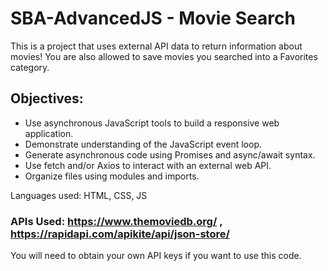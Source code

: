 # SBA-AdvancedJS - Movie Search

This is a project that uses external API data to return information about movies! You are also allowed to save movies you searched into a Favorites category.

## Objectives:
- Use asynchronous JavaScript tools to build a responsive web application.
- Demonstrate understanding of the JavaScript event loop.
- Generate asynchronous code using Promises and async/await syntax.
- Use fetch and/or Axios to interact with an external web API.
- Organize files using modules and imports.

Languages used: HTML, CSS, JS

### APIs Used: https://www.themoviedb.org/ , https://rapidapi.com/apikite/api/json-store/ 
You will need to obtain your own API keys if you want to use this code.

